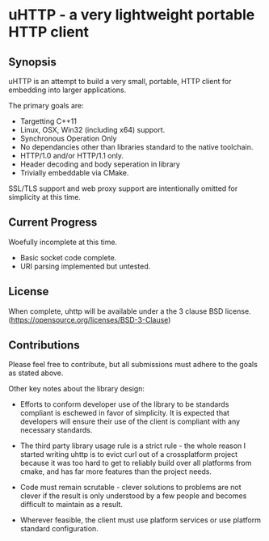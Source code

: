 # uHTTP - a very lightweight portable HTTP client

## Synopsis

uHTTP is an attempt to build a very small, portable, HTTP client for embedding
into larger applications.

The primary goals are:
 * Targetting C++11
 * Linux, OSX, Win32 (including x64) support.
 * Synchronous Operation Only
 * No dependancies other than libraries standard to the native toolchain.
 * HTTP/1.0 and/or HTTP/1.1 only.
 * Header decoding and body seperation in library
 * Trivially embeddable via CMake.

SSL/TLS support and web proxy support are intentionally omitted for simplicity 
at this time.

## Current Progress

Woefully incomplete at this time.

 * Basic socket code complete.
 * URI parsing implemented but untested.

## License

When complete, uhttp will be available under a the 3 clause BSD license. 
(https://opensource.org/licenses/BSD-3-Clause)

## Contributions

Please feel free to contribute, but all submissions must adhere to the goals 
as stated above.

Other key notes about the library design:

 * Efforts to conform developer use of the library to be standards compliant is
   eschewed in favor of simplicity.  It is expected that developers will ensure
   their use of the client is compliant with any necessary standards.

 * The third party library usage rule is a strict rule - the whole reason I
   started writing uhttp is to evict curl out of a crossplatform project
   because it was too hard to get to reliably build over all platforms from
   cmake, and has far more features than the project needs.

 * Code must remain scrutable - clever solutions to problems are not clever if
   the result is only understood by a few people and becomes difficult to 
   maintain as a result.

 * Wherever feasible, the client must use platform services or use platform
   standard configuration.

